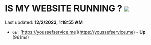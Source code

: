 # IS MY WEBSITE RUNNING ? [![](https://img.shields.io/static/v1?label=Sponsor&message=%E2%9D%A4&logo=GitHub&color=%23fe8e86)](https://github.com/sponsors/<username>)

Last updated: **12/2/2023, 1:18:55 AM**

- `GET` [https://youssefservice.me](https://youssefservice.me) - **Up** (961ms)

